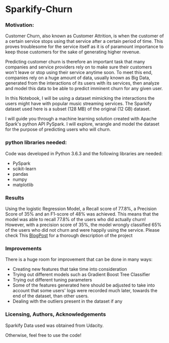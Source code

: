 # Sparkify-Churn

### Motivation:
Customer Churn, also known as Customer Attrition, is when the customer of a certain service stops using that service after a certain period of time. This proves troublesome for the service itself as it is of paramount importance to keep those customers for the sake of generating higher revenue.

Predicting customer churn is therefore an important task that many companies and service providers rely on to make sure their customers won't leave or stop using their service anytime soon. To meet this end, companies rely on a huge amount of data, usually known as Big Data, generated from the interactions of its users with its services, then analyze and model this data to be able to predict imminent churn for any given user.

In this Notebook, I will be using a dataset mimicking the interactions the users might have with popular music streaming services. The Sparkify dataset used here is a subset (128 MB) of the original (12 GB) dataset.

I will guide you through a machine learning solution created with Apache Spark's python API PySpark. I will explore, wrangle and model the dataset for the purpose of predicting users who will churn.

### python libraries needed:

Code was developed in Python 3.6.3 and the following libraries are needed:
- PySpark
- scikit-learn
- pandas
- numpy
- matplotlib

### Results

Using the logistic Regression Model, a Recall score of 77.8%, a Precision Score of 35% and an F1-score of 48% was achieved.
This means that the model was able to recall 77.8% of the users who did actually churn! However, with a precision score of 35%, the model
wrongly classified 65% of the users who did not churn and were happily using the service. Please check This [BlogPost](https://amroghoneim.medium.com/predicting-customer-churn-using-spark-71c019133b08) for a thorough description of the project

### Improvements

There is a huge room for improvement that can be done in many ways:
- Creating new features that take time into consideration
- Trying out different models such as Gradient Boost Tree Classifier
- Trying out different tuning parameters
- Some of the features generated here should be adjusted to take into account that some users' logs were recorded much later, towards the end of the dataset, than other users.
- Dealing with the outliers present in the dataset if any

### Licensing, Authors, Acknowledgements

Sparkify Data used was obtained from Udacity.

Otherwise, feel free to use the code!
